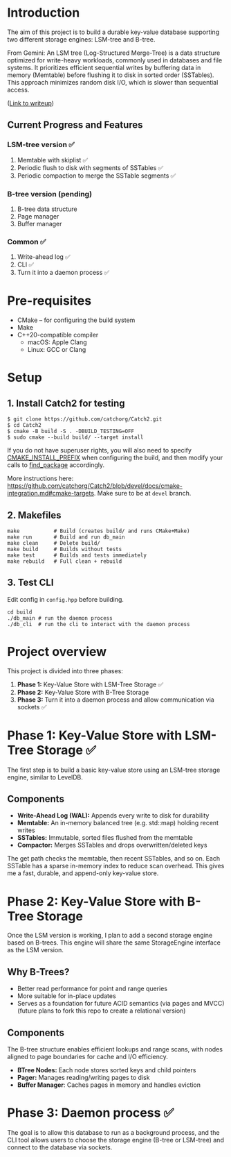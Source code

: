 # Introduction

The aim of this project is to build a durable key-value database supporting two different storage engines: LSM-tree and B-tree.

From Gemini: An LSM tree (Log-Structured Merge-Tree) is a data structure optimized for write-heavy workloads, commonly used in databases and file systems. It prioritizes efficient sequential writes by buffering data in memory (Memtable) before flushing it to disk in sorted order (SSTables). This approach minimizes random disk I/O, which is slower than sequential access.

([Link to writeup](https://mraihan.dev/blog/LSM-tree-Key-Value-Store-in-CPP))

## Current Progress and Features

### LSM-tree version ✅

1. Memtable with skiplist ✅
2. Periodic flush to disk with segments of SSTables ✅
3. Periodic compaction to merge the SSTable segments ✅

### B-tree version (pending)

1. B-tree data structure
2. Page manager
3. Buffer manager

### Common ✅

1. Write-ahead log ✅
2. CLI ✅
3. Turn it into a daemon process ✅

# Pre-requisites

- CMake – for configuring the build system
- Make
- C++20-compatible compiler
  - macOS: Apple Clang
  - Linux: GCC or Clang

# Setup

## 1. Install Catch2 for testing

```
$ git clone https://github.com/catchorg/Catch2.git
$ cd Catch2
$ cmake -B build -S . -DBUILD_TESTING=OFF
$ sudo cmake --build build/ --target install
```

If you do not have superuser rights, you will also need to specify [CMAKE_INSTALL_PREFIX](https://cmake.org/cmake/help/latest/variable/CMAKE_INSTALL_PREFIX.html) when configuring the build, and then modify your calls to [find_package](https://cmake.org/cmake/help/latest/command/find_package.html) accordingly.

More instructions here: https://github.com/catchorg/Catch2/blob/devel/docs/cmake-integration.md#cmake-targets. Make sure to be at `devel` branch.

## 2. Makefiles

```
make           # Build (creates build/ and runs CMake+Make)
make run       # Build and run db_main
make clean     # Delete build/
make build     # Builds without tests
make test      # Builds and tests immediately
make rebuild   # Full clean + rebuild

```

## 3. Test CLI

Edit config in `config.hpp` before building.

```
cd build
./db_main # run the daemon process
./db_cli  # run the cli to interact with the daemon process
```

# Project overview

This project is divided into three phases:

1. **Phase 1:** Key-Value Store with LSM-Tree Storage ✅
2. **Phase 2:** Key-Value Store with B-Tree Storage
3. **Phase 3:** Turn it into a daemon process and allow communication via sockets ✅

# Phase 1: Key-Value Store with LSM-Tree Storage ✅

The first step is to build a basic key-value store using an LSM-tree storage engine, similar to LevelDB.

## Components

- **Write-Ahead Log (WAL):** Appends every write to disk for durability
- **Memtable:** An in-memory balanced tree (e.g. std::map) holding recent writes
- **SSTables:** Immutable, sorted files flushed from the memtable
- **Compactor:** Merges SSTables and drops overwritten/deleted keys

The get path checks the memtable, then recent SSTables, and so on. Each SSTable has a sparse in-memory index to reduce scan overhead. This gives me a fast, durable, and append-only key-value store.

# Phase 2: Key-Value Store with B-Tree Storage

Once the LSM version is working, I plan to add a second storage engine based on B-trees. This engine will share the same StorageEngine interface as the LSM version.

## Why B-Trees?

- Better read performance for point and range queries
- More suitable for in-place updates
- Serves as a foundation for future ACID semantics (via pages and MVCC) (future plans to fork this repo to create a relational version)

## Components

The B-tree structure enables efficient lookups and range scans, with nodes aligned to page boundaries for cache and I/O efficiency.

- **BTree Nodes:** Each node stores sorted keys and child pointers
- **Pager:** Manages reading/writing pages to disk
- **Buffer Manager**: Caches pages in memory and handles eviction

# Phase 3: Daemon process ✅

The goal is to allow this database to run as a background process, and the CLI tool allows users to choose the storage engine (B-tree or LSM-tree) and connect to the database via sockets.
